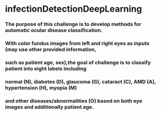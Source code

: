 # infectionDetectionDeepLearning

### The purpose of this challenge is to develop methods for automatic ocular disease classification.

### With color fundus images from left and right eyes as inputs (may use other provided information,

### such as patient age, sex),the goal of challenge is to classify patient into eight labels including 

### normal (N), diabetes (D), glaucoma (G), cataract (C), AMD (A), hypertension (H), myopia (M) 

### and other diseases/abnormalities (O) based on both eye images and additionally patient age. 
